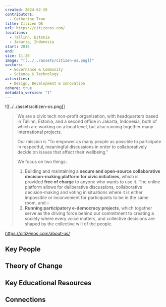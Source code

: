 ```yaml
---
created: 2024-02-19
contributors:
  - Catherine Tran
title: Citizen OS
url: https://citizenos.com/
locations:
  - Tallinn, Estonia
  - Jakarta, Indonesia
start: 2015
end: 
size: 11-20
image: "[[../../assets/citizen-os.png]]"
sectors:
  - Governance & Community
  - Science & Technology
activities:
  - Design, Development & Innovation
cohere: true
metadata_version: "1"
---
```

![[../../assets/citizen-os.png]]
>We are a civic tech non-profit organisation, with headquarters based in Tallinn, Estonia, and a second office in Jakarta, Indonesia, both of which are working on a local level, but also running together many international projects.
>
>Our mission is “To empower as many people as possible to participate in respectful, meaningful discussions in order to collaboratively decide on issues that affect their wellbeing.”
>
>We focus on two things:
>
>1. Building and maintaining a **secure and open-source collaborative decision-making platform for civic initiatives**, which is provided **free of charge** to anyone who wants to use it. The online platform allows for deliberative discussions, collaborative decision-making and voting in situations where it is either impossible or inconvenient for participants to be in the same room, and –
>2. **Running participatory e-democracy projects**, which together serve as the driving force behind our commitment to creating a society where every voice matters, and collective decisions are shaped by the collective will of the people.

https://citizenos.com/about-us/

## Key People

## Theory of Change

## Key Educational Resources

## Connections










